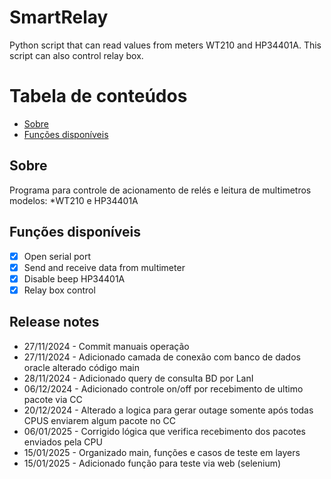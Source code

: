 # SmartRelay
Python script that can read values from meters WT210 and HP34401A. This script can also control relay box.

Tabela de conteúdos
=================
<!--ts-->
   * [Sobre](#Sobre)
   * [Funções disponíveis](#Features)

<!--te-->

## Sobre
Programa para controle de acionamento de relés e leitura de multimetros modelos:
*WT210 e HP34401A

## Funções disponíveis
- [x] Open serial port
- [x] Send and receive data from multimeter
- [x] Disable beep HP34401A
- [x] Relay box control

## Release notes

- 27/11/2024 - Commit manuais operação
- 27/11/2024 - Adicionado camada de conexão com banco de dados oracle alterado código main
- 28/11/2024 - Adicionado query de consulta BD por LanI
- 06/12/2024 - Adicionado controle on/off por recebimento de ultimo pacote via CC
- 20/12/2024 - Alterado a logica para gerar outage somente após todas CPUS enviarem algum pacote no CC
- 06/01/2025 - Corrigido lógica que verifica recebimento dos pacotes enviados pela CPU
- 15/01/2025 - Organizado main, funções e casos de teste em layers 
- 15/01/2025 - Adicionado função para teste via web (selenium) 